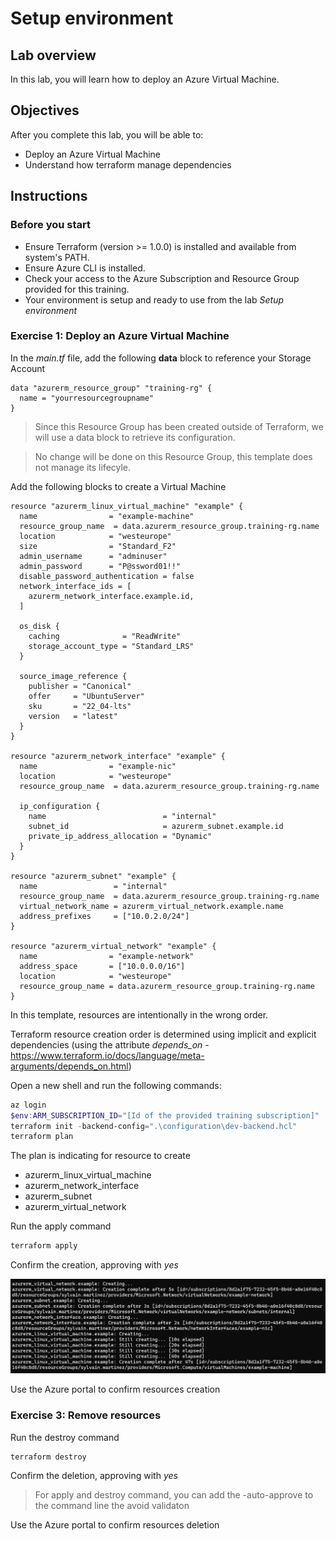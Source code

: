 # Setup environment

## Lab overview

In this lab, you will learn how to deploy an Azure Virtual Machine.

## Objectives

After you complete this lab, you will be able to:

-   Deploy an Azure Virtual Machine
-   Understand how terraform manage dependencies

## Instructions

### Before you start

- Ensure Terraform (version >= 1.0.0) is installed and available from system's PATH.
- Ensure Azure CLI is installed.
- Check your access to the Azure Subscription and Resource Group provided for this training.
- Your environment is setup and ready to use from the lab *Setup environment*

### Exercise 1: Deploy an Azure Virtual Machine

In the *main.tf* file, add the following **data** block to reference your Storage Account

```hcl
data "azurerm_resource_group" "training-rg" {
  name = "yourresourcegroupname"
}
```

> Since this Resource Group has been created outside of Terraform, we will use a data block to retrieve its configuration.

> No change will be done on this Resource Group, this template does not manage its lifecyle.

Add the following blocks to create a Virtual Machine

```hcl
resource "azurerm_linux_virtual_machine" "example" {
  name                = "example-machine"
  resource_group_name  = data.azurerm_resource_group.training-rg.name
  location            = "westeurope"
  size                = "Standard_F2"
  admin_username      = "adminuser"
  admin_password      = "P@ssword01!!"
  disable_password_authentication = false
  network_interface_ids = [
    azurerm_network_interface.example.id,
  ]

  os_disk {
    caching              = "ReadWrite"
    storage_account_type = "Standard_LRS"
  }

  source_image_reference {
    publisher = "Canonical"
    offer     = "UbuntuServer"
    sku       = "22_04-lts"
    version   = "latest"
  }
}

resource "azurerm_network_interface" "example" {
  name                = "example-nic"
  location            = "westeurope"
  resource_group_name  = data.azurerm_resource_group.training-rg.name

  ip_configuration {
    name                          = "internal"
    subnet_id                     = azurerm_subnet.example.id
    private_ip_address_allocation = "Dynamic"
  }
}

resource "azurerm_subnet" "example" {
  name                 = "internal"
  resource_group_name  = data.azurerm_resource_group.training-rg.name
  virtual_network_name = azurerm_virtual_network.example.name
  address_prefixes     = ["10.0.2.0/24"]
}

resource "azurerm_virtual_network" "example" {
  name                = "example-network"
  address_space       = ["10.0.0.0/16"]
  location            = "westeurope"
  resource_group_name = data.azurerm_resource_group.training-rg.name
}
```

In this template, resources are intentionally in the wrong order.

Terraform resource creation order is determined using implicit and explicit dependencies (using the attribute *depends_on* - https://www.terraform.io/docs/language/meta-arguments/depends_on.html)


Open a new shell and run the following commands:

```powershell
az login
$env:ARM_SUBSCRIPTION_ID="[Id of the provided training subscription]"
terraform init -backend-config=".\configuration\dev-backend.hcl"
terraform plan
```

The plan is indicating for resource to create

- azurerm_linux_virtual_machine
- azurerm_network_interface
- azurerm_subnet
- azurerm_virtual_network

Run the apply command

```powershell
terraform apply
```

Confirm the creation, approving with *yes*

![terraform_init](../assets/vm_creation.PNG)

Use the Azure portal to confirm resources creation

### Exercise 3: Remove resources

Run the destroy command

```powershell
terraform destroy
```

Confirm the deletion, approving with *yes*

> For apply and destroy command, you can add the -auto-approve to the command line the avoid validaton

Use the Azure portal to confirm resources deletion

